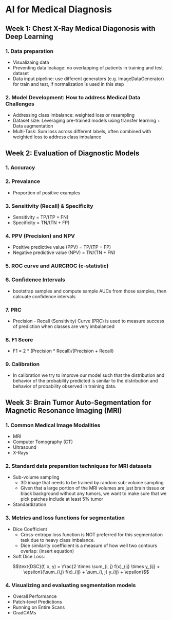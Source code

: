 # AI for Medical Diagnosis

## Week 1: Chest X-Ray Medical Diagonosis with Deep Learning
### 1. Data preparation
  - Visualizaing data
  - Preventing data leakage: no overlapping of patients in training and test dataset
  - Data input pipeline: use different generators (e.g. ImageDataGenerator) for train and test, if normalization is used in this step 
  
### 2. Model Development: How to address Medical Data Challenges
  - Addressing class imbalance: weighted loss or resampling
  - Dataset size: Leveraging pre-trained models using transfer learning + Data augmentation
  - Multi-Task: Sum loss across different labels, often combined with weighted loss to address class imbalance

## Week 2: Evaluation of Diagnostic Models
### 1. Accuracy
### 2. Prevalance
  - Proportion of positive examples
### 3. Sensitivity (Recall) & Specificity
  - Sensitivity = TP/(TP + FN)
  - Specificity = TN/(TN + FP)
### 4. PPV (Precision) and NPV
  - Positive predictive value (PPV) = TP/(TP + FP)
  - Negative predictive value (NPV) = TN/(TN + FN)
### 5. ROC curve and AURCROC (c-statistic)
### 6. Confidence Intervals
  - bootstrap samples and compute sample AUCs from those samples, then calcuate confidence intervals
### 7. PRC
  - Precision - Recall (Sensitivity) Curve (PRC) is used to measure success of prediction when classes are very imbalanced
### 8. F1 Score
  - F1 = 2 * (Precision * Recall)/(Precision + Recall)
### 9. Calibration
  - In calibration we try to improve our model such that the distribution and behavior of the probability predicted is similar to the distribution and behavior of probability observed in training data.
  
## Week 3: Brain Tumor Auto-Segmentation for Magnetic Resonance Imaging (MRI)
### 1. Common Medical Image Modalities
  - MRI
  - Computer Tomography (CT)
  - Ultrasound
  - X-Rays
  
### 2. Standard data preparation techniques for MRI datasets
  - Sub-volume sampling
    - 3D image that needs to be trained by random sub-volume sampling
    - Given that a large portion of the MRI volumes are just brain tissue or black background without any tumors, we want to make sure that we pick patches include at least 5% tumor
  - Standardization
  
### 3. Metrics and loss functions for segmentation
  - Dice Coefficient
    - Cross-entropy loss function is NOT preferred for this segmentation task due to heavy class imbalance.
    - Dice similarity coefficient is a measure of how well two contours overlap: (insert equation)
  - Soft Dice Loss:

$$\text{DSC}(f, x, y) = \frac{2 \times \sum_{i, j} f(x)_{ij} \times y_{ij} + \epsilon}{\sum_{i,j} f(x)_{ij} + \sum_{i, j} y_{ij} + \epsilon}$$

### 4. Visualizing and evaluating segmentation models
  - Overall Performance
  - Patch-level Predictions
  - Running on Entire Scans
  - GradCAMs
